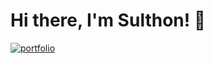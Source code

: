 # Hi there, I'm Sulthon! 👋


<!-- ## 🚀 About Me -->
<!-- I'm a ...


## 🔗 Links -->
[![portfolio](https://img.shields.io/badge/my_portfolio-000?style=for-the-badge&logo=ko-fi&logoColor=white)](https://sulthonaw.github.io/)


<!--
**sulthonaw/sulthonaw** is a ✨ _special_ ✨ repository because its `README.md` (this file) appears on your GitHub profile.

Here are some ideas to get you started:

- 🔭 I’m currently working on ...
- 🌱 I’m currently learning ...
- 👯 I’m looking to collaborate on ...
- 🤔 I’m looking for help with ...
- 💬 Ask me about ...
- 📫 How to reach me: ...
- 😄 Pronouns: ...
- ⚡ Fun fact: ...
-->
